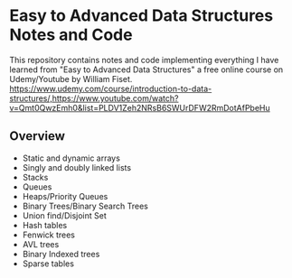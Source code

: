 # Easy to Advanced Data Structures Notes and Code
This repository contains notes and code implementing everything I have learned from "Easy to Advanced Data Structures" a free online course on Udemy/Youtube by William Fiset. https://www.udemy.com/course/introduction-to-data-structures/,https://www.youtube.com/watch?v=Qmt0QwzEmh0&list=PLDV1Zeh2NRsB6SWUrDFW2RmDotAfPbeHu

## Overview
* Static and dynamic arrays
* Singly and doubly linked lists
* Stacks
* Queues
* Heaps/Priority Queues
* Binary Trees/Binary Search Trees
* Union find/Disjoint Set
* Hash tables
* Fenwick trees
* AVL trees
* Binary Indexed trees
* Sparse tables
